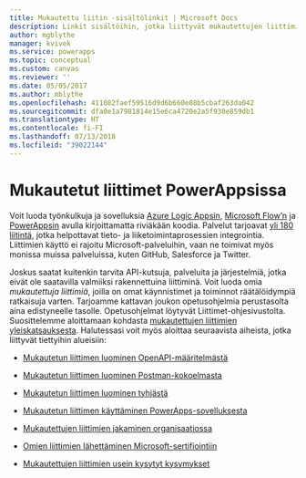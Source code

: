 ```yaml
---
title: Mukautettu liitin -sisältölinkit | Microsoft Docs
description: Linkit sisältöihin, jotka liittyvät mukautettujen liittimien luomiseen, käyttämiseen, jakamiseen ja sertifioimiseen.
author: mgblythe
manager: kvivek
ms.service: powerapps
ms.topic: conceptual
ms.custom: canvas
ms.reviewer: ''
ms.date: 05/05/2017
ms.author: mblythe
ms.openlocfilehash: 411082faef59516d9d6b660e08b5cbaf263da042
ms.sourcegitcommit: dfa0e1a7981814e15e6ca4720e2a5f930e859db1
ms.translationtype: HT
ms.contentlocale: fi-FI
ms.lasthandoff: 07/13/2018
ms.locfileid: "39022144"
---
```

# <a name="custom-connectors-in-powerapps"></a>Mukautetut liittimet PowerAppsissa

Voit luoda työnkulkuja ja sovelluksia [Azure Logic Appsin](https://azure.microsoft.com/services/logic-apps), [Microsoft Flow’n](https://flow.microsoft.com) ja [PowerAppsin](https://powerapps.microsoft.com) avulla kirjoittamatta riviäkään koodia. Palvelut tarjoavat [yli 180 liitintä](https://docs.microsoft.com/connectors/), jotka helpottavat tieto- ja liiketoimintaprosessien integrointia. Liittimien käyttö ei rajoitu Microsoft-palveluihin, vaan ne toimivat myös monissa muissa palveluissa, kuten GitHub, Salesforce ja Twitter. 

Joskus saatat kuitenkin tarvita API-kutsuja, palveluita ja järjestelmiä, jotka eivät ole saatavilla valmiiksi rakennettuina liittiminä. Voit luoda omia *mukautettuja liittimiä*, joilla on omat käynnistimet ja toiminnot räätälöidympiä ratkaisuja varten. Tarjoamme kattavan joukon opetusohjelmia perustasolta aina edistyneelle tasolle. Opetusohjelmat löytyvät Liittimet-ohjesivustolta. Suosittelemme aloittamaan kohdasta [mukautettujen liittimien yleiskatsauksesta](https://docs.microsoft.com/connectors/custom-connectors/). Halutessasi voit myös aloittaa seuraavista aiheista, jotka liittyvät tiettyihin alueisiin:

* [Mukautetun liittimen luominen OpenAPI-määritelmästä](https://docs.microsoft.com/connectors/custom-connectors/define-openapi-definition)

* [Mukautetun liittimen luominen Postman-kokoelmasta](https://docs.microsoft.com/connectors/custom-connectors/define-postman-collection)

* [Mukautetun liittimen luominen tyhjästä](https://docs.microsoft.com/connectors/custom-connectors/define-blank)

* [Mukautetun liittimen käyttäminen PowerApps-sovelluksesta](https://docs.microsoft.com/connectors/custom-connectors/use-custom-connector-powerapps)

* [Mukautettujen liittimien jakaminen organisaatiossa](https://docs.microsoft.com/connectors/custom-connectors/share)

* [Omien liittimien lähettäminen Microsoft-sertifiointiin](https://docs.microsoft.com/connectors/custom-connectors/submit-certification)

* [Mukautettujen liittimien usein kysytyt kysymykset](https://docs.microsoft.com/connectors/custom-connectors/faq)